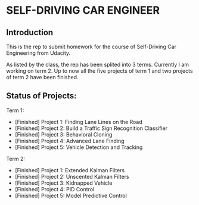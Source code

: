 # SELF-DRIVING CAR ENGINEER

## Introduction
This is the rep to submit homework for the course of Self-Driving Car Engineering from Udacity.

As listed by the class, the rep has been splited into 3 terms. Currently I am working on term 2. Up to now all the five projects of term 1 and two projects of term 2 have been finished.

## Status of Projects:
Term 1:

* [Finished] Project 1: Finding Lane Lines on the Road
* [Finished] Project 2: Build a Traffic Sign Recognition Classifier
* [Finished] Project 3: Behavioral Cloning
* [Finished] Project 4: Advanced Lane Finding
* [Finished] Project 5: Vehicle Detection and Tracking


Term 2:

* [Finished] Project 1: Extended Kalman Filters
* [Finished] Project 2: Unscented Kalman Filters
* [Finished] Project 3: Kidnapped Vehicle
* [Finished] Project 4: PID Control
* [Finished] Project 5: Model Predictive Control
